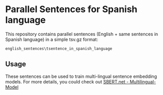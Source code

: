 # Parallel Sentences for Spanish language

This repository contains parallel sentences (English + same sentences in Spanish language) in a simple tsv.gz format:
```
english_sentences\tsentence_in_spanish_language
```

## Usage	
These sentences can be used to train multi-lingual sentence embedding models. For more details, you could check out [SBERT.net - Multilingual-Model](https://www.sbert.net/examples/training/multilingual/README.html)